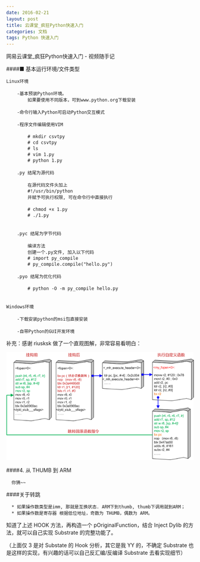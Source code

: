 ```yaml
---
date: 2016-02-21
layout: post
title: 云课堂_疯狂Python快速入门
categories: 文档
tags: Python 快速入门
---
```


网易云课堂_疯狂Python快速入门 - 视频随手记

####■ 基本运行环境/文件类型

	Linux环境

		-基本预装Python环境。
			如果要使用不同版本，可到www.python.org下载安装

		-命令行输入Python可启动Python交互模式

		-程序文件编辑使用VIM

			# mkdir csvtpy
			# cd csvtpy
			# ls
			# vim 1.py
			# python 1.py

		.py 结尾为源代码

			在源代码文件头加上
			#!/usr/bin/python
			并赋予可执行权限, 可在命令行中直接执行

			# chmod +x 1.py
			# ./1.py


		.pyc 结尾为字节代码

			编译方法
			创建一个.py文件, 加入以下代码
			# import py_compile
			# py_compile.compile("hello.py")

		.pyo 结尾为优化代码

			# python -O -m py_compile hello.py


	Windows环境

		-下载安装python的msi包直接安装

		-自带Python的GUI开发环境



  补充：感谢 riusksk 做了一个直观图解，非常容易看明白：
  
  ![](/assets/ThumbHook.png)
      
####4. 从 THUMB 到 ARM
  
      你猜~~

####关于转跳

      * 如果操作数类型是imm, 那就是互换状态. ARM下到thumb, thumb下调用就到ARM；
      * 如果操作数是寄存器 根据低位地址，奇数为 THUMB，偶数为 ARM。
  
知道了上述 HOOK 方法，再构造一个 pOriginalFunction，结合 Inject Dylib 的方法，就可以自己实现 Substrate 的完整功能了。

（上面仅 3 是对 Substate 的 Hook 分析，其它是我 YY 的，不确定 Substrate 也是这样的实现，有兴趣的话可以自己反汇编/反编译 Substrate 去看实现细节）

